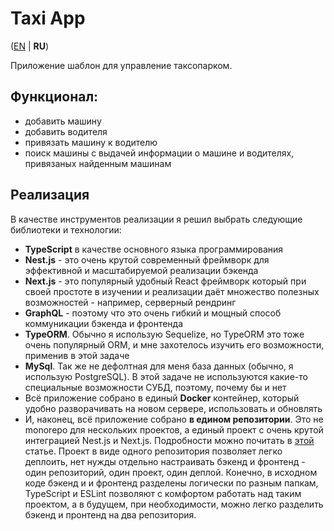 # Taxi App

([EN](https://github.com/petrovi4/taxi/blob/main/README.md "English readme") | **RU**)

Приложение шаблон для управление таксопарком.

## Функционал:
- добавить машину
- добавить водителя
- привязать машину к водителю
- поиск машины с выдачей информации о машине и водителях, привязаных найденным машинам


## Реализация

В качестве инструментов реализации я решил выбрать следующие библиотеки и технологии:
- **TypeScript** в качестве основного языка программирования
- **Nest.js** - это очень крутой современный фреймворк для эффективной и масштабируемой реализации бэкенда
- **Next.js** - это популярный удобный React фреймворк который при своей простоте в изучении и реализации даёт множество полезных возможностей - например, серверный рендринг
- **GraphQL** - поэтому что это очень гибкий и мощный способ коммуникации бэкенда и фронтенда
- **TypeORM**. Обычно я использую Sequelize, но TypeORM это тоже очень популярный ORM, и мне захотелось изучить его возможности, применив в этой задаче
- **MySql**. Так же не дефолтная для меня база данных (обычно, я использую PostgreSQL). В этой задаче не используются какие-то специальные возможности СУБД, поэтому, почему бы и нет
- Всё приложение собрано в единый **Docker** контейнер, который удобно разворачивать на новом сервере, использовать и обновлять
- И, наконец, всё приложение собрано **в едином репозитории**. Это не monorepo для нескольких проектов, а единый проект с очень крутой интеграцией Nest.js и Next.js. Подробности можно почитать в [этой](https://medium.com/geekculture/nestjs-react-next-js-in-one-mvc-repo-for-rapid-prototyping-faed42a194ca) статье. Проект в виде одного репозитория позволяет легко деплоить, нет нужды отдельно настраивать бэкенд и фронтенд - один репозиторий, один проект, один деплой. Конечно, в исходном коде бэкенд и и фронтенд разделены логически по разным папкам, TypeScript и ESLint позволяют с комфортом работать над таким проектом, а в будущем, при необходимости, можно легко разделить бэкенд и пронтенд на два репозитория.
